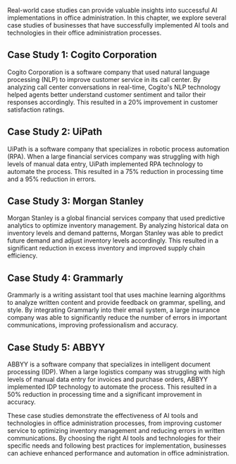 
Real-world case studies can provide valuable insights into successful AI implementations in office administration. In this chapter, we explore several case studies of businesses that have successfully implemented AI tools and technologies in their office administration processes.

Case Study 1: Cogito Corporation
--------------------------------

Cogito Corporation is a software company that used natural language processing (NLP) to improve customer service in its call center. By analyzing call center conversations in real-time, Cogito's NLP technology helped agents better understand customer sentiment and tailor their responses accordingly. This resulted in a 20% improvement in customer satisfaction ratings.

Case Study 2: UiPath
--------------------

UiPath is a software company that specializes in robotic process automation (RPA). When a large financial services company was struggling with high levels of manual data entry, UiPath implemented RPA technology to automate the process. This resulted in a 75% reduction in processing time and a 95% reduction in errors.

Case Study 3: Morgan Stanley
----------------------------

Morgan Stanley is a global financial services company that used predictive analytics to optimize inventory management. By analyzing historical data on inventory levels and demand patterns, Morgan Stanley was able to predict future demand and adjust inventory levels accordingly. This resulted in a significant reduction in excess inventory and improved supply chain efficiency.

Case Study 4: Grammarly
-----------------------

Grammarly is a writing assistant tool that uses machine learning algorithms to analyze written content and provide feedback on grammar, spelling, and style. By integrating Grammarly into their email system, a large insurance company was able to significantly reduce the number of errors in important communications, improving professionalism and accuracy.

Case Study 5: ABBYY
-------------------

ABBYY is a software company that specializes in intelligent document processing (IDP). When a large logistics company was struggling with high levels of manual data entry for invoices and purchase orders, ABBYY implemented IDP technology to automate the process. This resulted in a 50% reduction in processing time and a significant improvement in accuracy.

These case studies demonstrate the effectiveness of AI tools and technologies in office administration processes, from improving customer service to optimizing inventory management and reducing errors in written communications. By choosing the right AI tools and technologies for their specific needs and following best practices for implementation, businesses can achieve enhanced performance and automation in office administration.
